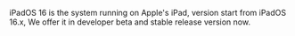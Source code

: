 iPadOS 16 is the system running on Apple's iPad, version start from iPadOS 16.x, We offer it in developer beta and stable release version now.